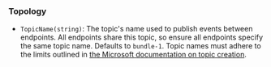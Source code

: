 ### Topology

* `TopicName(string)`: The topic's name used to publish events between endpoints. All endpoints share this topic, so ensure all endpoints specify the same topic name. Defaults to `bundle-1`. Topic names must adhere to the limits outlined in [the Microsoft documentation on topic creation](https://docs.microsoft.com/en-us/rest/api/servicebus/create-topic).